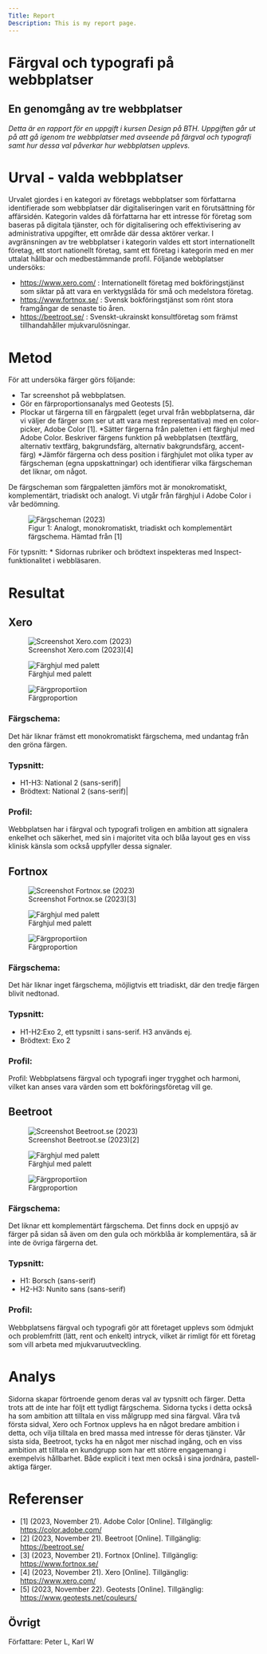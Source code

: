 ```yaml
---
Title: Report
Description: This is my report page.
---
```


# Färgval och typografi på webbplatser
## En genomgång av tre webbplatser
*Detta är en rapport för en uppgift i kursen Design på BTH. Uppgiften går ut på att gå igenom tre webbplatser med avseende på färgval och typografi samt hur dessa val påverkar hur webbplatsen upplevs.*
# Urval - valda webbplatser
Urvalet gjordes i en kategori av företags webbplatser som författarna identifierade som webbplatser där digitaliseringen varit en förutsättning för affärsidén. Kategorin valdes då författarna har ett intresse för företag som baseras på digitala tjänster, och för digitalisering och effektivisering av administrativa uppgifter, ett område där dessa aktörer verkar. I avgränsningen av tre webbplatser i kategorin valdes ett stort internationellt företag, ett stort nationellt företag, samt ett företag i kategorin med en mer uttalat hållbar och medbestämmande profil.
Följande webbplatser undersöks:
* https://www.xero.com/ : Internationellt företag med bokföringstjänst som siktar på att vara en verktygslåda för små och medelstora företag.
* https://www.fortnox.se/ : Svensk bokföringstjänst som rönt stora framgångar de senaste tio åren.
* https://beetroot.se/ : Svenskt-ukrainskt konsultföretag som främst tillhandahåller mjukvarulösningar.

# Metod

För att undersöka färger görs följande:
* Tar screenshot på webbplatsen.
* Gör en färproportionsanalys med Geotests [5].
* Plockar ut färgerna till en färgpalett (eget urval från webbplatserna, där vi väljer de färger som ser ut att vara mest representativa) med en color-picker, Adobe Color [1].
*Sätter färgerna från paletten i ett färghjul med Adobe Color.
Beskriver färgens funktion på webbplatsen (textfärg, alternativ textfärg, bakgrundsfärg, alternativ bakgrundsfärg, accent-färg)
*Jämför färgerna och dess position i färghjulet mot olika typer av färgscheman (egna uppskattningar) och identifierar vilka färgscheman det liknar, om något.

De färgscheman som färgpaletten jämförs mot är monokromatiskt, komplementärt, triadiskt och analogt. Vi utgår från färghjul i Adobe Color i vår bedömning.

<figure>
<img src="%assets_url%/img/colors/image9.png" title="Färgscheman (2023)">
<figcaption>Figur 1: Analogt, monokromatiskt, triadiskt och komplementärt färgschema.
Hämtad från [1]</figcaption>  
</figure>
För typsnitt:
* Sidornas rubriker och brödtext inspekteras med Inspect-funktionalitet i webbläsaren.

# Resultat
## Xero

<figure>
<img src="%assets_url%/img/colors/image2.png" title="Screenshot Xero.com (2023)">
<figcaption>Screenshot Xero.com (2023)[4]</figcaption>  
</figure>
<figure>
<img src="%assets_url%/img/colors/image10.png" title="Färghjul med palett">
<figcaption>Färghjul med palett</figcaption>
</figure>
<figure>
<img src="%assets_url%/img/colors/image3.png" title="Färgproportiion">
<figcaption>Färgproportion</figcaption>
</figure>

### Färgschema:
Det här liknar främst ett monokromatiskt färgschema, med undantag från den gröna färgen.
### Typsnitt:
* H1-H3:
National 2 (sans-serif)|
* Brödtext:
National 2 (sans-serif)|
### Profil:
Webbplatsen har i färgval och typografi troligen en ambition att signalera enkelhet och säkerhet, med sin i majoritet vita och blåa layout ges en viss klinisk känsla som också uppfyller dessa signaler.


## Fortnox
<figure>
<img src="%assets_url%/img/colors/image5.png" title="Screenshot Fortnox.se (2023)">
<figcaption>Screenshot Fortnox.se (2023)[3]</figcaption>  
</figure>
<figure>
<img src="%assets_url%/img/colors/image7.png" title="Färghjul med palett">
<figcaption>Färghjul med palett</figcaption>
</figure>
<figure>
<img src="%assets_url%/img/colors/image4.png" title="Färgproportiion">
<figcaption>Färgproportion</figcaption>
</figure>

### Färgschema:
Det här liknar inget färgschema, möjligtvis ett triadiskt, där den tredje färgen blivit nedtonad.
### Typsnitt:
* H1-H2:Exo 2, ett typsnitt i sans-serif. H3 används ej.
* Brödtext:  Exo 2

### Profil:
Profil: Webbplatsens färgval och typografi inger trygghet och harmoni, vilket kan anses vara värden som ett bokföringsföretag vill ge.



## Beetroot
<figure>
<img src="%assets_url%/img/colors/image8.png" title="Screenshot Beetroot.se (2023)">
<figcaption>Screenshot Beetroot.se (2023)[2]</figcaption>  
</figure>
<figure>
<img src="%assets_url%/img/colors/image1.png" title="Färghjul med palett">
<figcaption>Färghjul med palett</figcaption>
</figure>
<figure>
<img src="%assets_url%/img/colors/image6.png" title="Färgproportiion">
<figcaption>Färgproportion</figcaption>
</figure>


### Färgschema:
Det liknar ett komplementärt färgschema. Det finns dock en uppsjö av färger på sidan så även om den gula och mörkblåa är komplementära, så är inte de övriga färgerna det.
### Typsnitt:
* H1: Borsch (sans-serif)
* H2-H3: Nunito sans (sans-serif)

### Profil:
Webbplatsens färgval och typografi gör att företaget upplevs som ödmjukt och problemfritt (lätt, rent och enkelt) intryck, vilket är rimligt för ett företag som vill arbeta med mjukvaruutveckling.

# Analys
Sidorna skapar förtroende genom deras val av typsnitt och färger. Detta trots att de inte har följt ett tydligt färgschema.
Sidorna tycks i detta också ha som ambition att tilltala en viss målgrupp med sina färgval. Våra två första sidval, Xero och Fortnox upplevs ha en något bredare ambition i detta, och vilja tilltala en bred massa med intresse för deras tjänster. Vår sista sida, Beetroot, tycks ha en något mer nischad ingång, och en viss ambition att tilltala en kundgrupp som har ett större engagemang i exempelvis hållbarhet. Både explicit i text men också i sina jordnära, pastell-aktiga färger.


# Referenser
* [1] (2023, November 21). Adobe Color [Online]. Tillgänglig: https://color.adobe.com/
* [2] (2023, November 21). Beetroot [Online]. Tillgänglig: https://beetroot.se/
* [3] (2023, November 21). Fortnox [Online]. Tillgänglig: https://www.fortnox.se/
* [4] (2023, November 21). Xero [Online]. Tillgänglig: https://www.xero.com/
* [5] (2023, November 22). Geotests [Online]. Tillgänglig: https://www.geotests.net/couleurs/

## Övrigt
Författare: Peter L,
Karl W